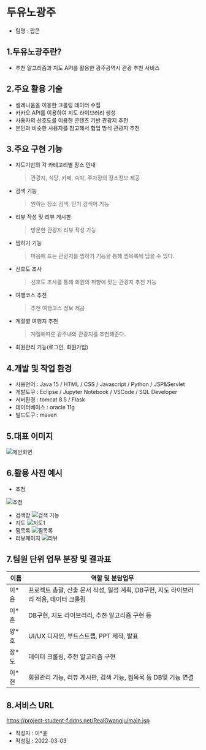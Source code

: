# 두유노광주
- 팀명 : 팝콘
## 1.두유노광주란? 
- 추천 알고리즘과 지도 API를 활용한 광주광역시 관광 추천 서비스 
## 2.주요 활용 기술
- 셀레니움을 이용한 크롤링 데이터 수집
- 카카오 API를 이용하여 지도 라이브러리 생성
- 사용자의 선호도를 이용한 콘텐츠 기반 관광지 추천
- 본인과 비슷한 사용자를 참고해서 협업 방식 관광지 추천
## 3.주요 구현 기능
- 지도기반의 각 카테고리별 장소 안내
    > 관광지, 식당, 카페, 숙박, 주차장의 장소정보 제공
- 검색 기능
    > 원하는 장소 검색, 인기 검색어 기능
- 리뷰 작성 및 리뷰 게시판
    > 방문한 관광지 리뷰 작성 가능
- 찜하기 기능
    > 마음에 드는 관광지를 찜하기 기능을 통해 찜목록에 담을 수 있다.
- 선호도 조사
    > 선호도 조사를 통해 회원의 취향에 맞는 관광지 추천 기능
- 여행코스 추천
    > 추천 여행코스 정보 제공
- 계절별 여행지 추천
    > 계절에따른 광주내의 관광지를 추천해준다.
- 회원관리 기능(로그인, 회원가입)
## 4.개발 및 작업 환경
- 사용언어 : Java 15 / HTML / CSS / Javascript / Python / JSP&Servlet
- 개발도구 : Eclipse / Jupyter Notebook / VSCode / SQL Developer
- 서버환경 : tomcat 8.5 / Flask
- 데이터베이스 : oracle 11g
- 빌드도구 : maven
## 5.대표 이미지
![메인화면](https://user-images.githubusercontent.com/97093411/156503777-1abc7cb1-6a7e-4409-bcfb-8cc8f94c5296.png)
## 6.활용 사진 예시
- 추천

![추천](https://user-images.githubusercontent.com/97093411/156504513-de9fc357-c8c9-45b1-bc3e-d1e7ff25d6c2.png)
- 검색창
![검색 기능](https://user-images.githubusercontent.com/97093411/156504526-f4be1cfd-3130-4435-8269-825f750c8e13.png)
- 지도
![지도1](https://user-images.githubusercontent.com/97093411/156504460-aa3ed903-bb7a-4a05-aea1-6cfe62b7e856.png)
- 찜목록
![찜목록](https://user-images.githubusercontent.com/97093411/156504470-eb5c9e8a-fe94-4aaf-a082-a2928f0cf64c.png)
- 리뷰페이지
![리뷰](https://user-images.githubusercontent.com/97093411/156504486-60f99fc3-afad-441a-812b-9085049db027.png)

## 7.팀원 단위 업무 분장 및 결과표
|이름|역할 및 분담업무|
|------|------|
|이*윤|프로젝트 총괄, 산출 문서 작성, 일정 계획, DB구현, 지도 라이브러리 적용, 데이터 크롤링|
|이*훈|DB구현, 지도 라이브러리, 추천 알고리즘 구현 등|
|양*호|UI/UX 디자인, 부트스트랩, PPT 제작, 발표|
|장*도|데이터 크롤링, 추천 알고리즘 구현|
|이*현|회원관리 기능, 리뷰 게시판, 검색 기능, 찜목록 등 DB및 기능 연결|


## 8.서비스 URL
https://project-student-f.ddns.net/RealGwangju/main.jsp
- 작성자 : 이*윤
- 작성일 : 2022-03-03

